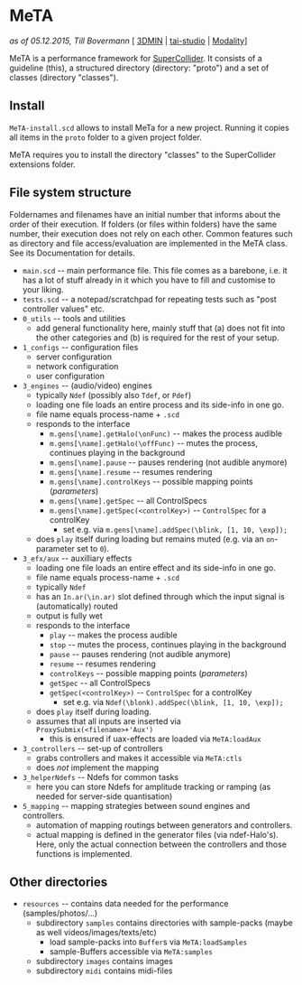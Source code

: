MeTA
====
*as of 05.12.2015, Till Bovermann*
[ [3DMIN](http://3DMIN.org) | [tai-studio](http://tai-studio.org) | [Modality](http://modalityteam.github.io/)]

MeTA is a performance framework for [SuperCollider](http://supercollider.github.io). It consists of a guideline (this), a structured directory (directory: "proto") and a set of classes (directory "classes").

## Install

`MeTA-install.scd`
allows to install MeTa for a new project.
Running it copies all items in the ```proto``` folder to a given project folder.

MeTA requires you to install the directory "classes" to the SuperCollider extensions folder.

## File system structure

Foldernames and filenames have an initial number that informs about the order of their execution. If folders (or files within folders) have the same number, their execution does not rely on each other.
Common features such as directory and file access/evaluation are implemented in the MeTA class. See its Documentation for details.

+ ```main.scd``` -- main performance file. This file comes as a barebone, i.e. it has a lot of stuff already in it which you have to fill and customise to your liking.
+ ```tests.scd``` -- a notepad/scratchpad for repeating tests such as "post controller values" etc.
+ ```0_utils``` -- tools and utilities
    * add general functionality here, mainly stuff that (a) does not fit into the other categories and (b) is required for the rest of your setup.
+ ```1_configs``` -- configuration files
    * server configuration
    * network configuration
    * user configuration
+ ```3_engines``` -- (audio/video) engines
    * typically ```Ndef``` (possibly also ```Tdef```, or ```Pdef```)
    * loading one file loads an entire process and its side-info in one go.
    * file name equals process-name + ```.scd```
    * responds to the interface
        - ```m.gens[\name].getHalo(\onFunc)``` -- makes the process audible
        - ```m.gens[\name].getHalo(\offFunc)``` -- mutes the process, continues playing in the background
        - ```m.gens[\name].pause``` -- pauses rendering (not audible anymore)
        - ```m.gens[\name].resume``` -- resumes rendering
        - ```m.gens[\name].controlKeys``` -- possible mapping points (*parameters*)
        - ```m.gens[\name].getSpec``` -- all ControlSpecs
        - ```m.gens[\name].getSpec(<controlKey>)```  -- ```ControlSpec``` for a controlKey
            + set e.g. via ```m.gens[\name].addSpec(\blink, [1, 10, \exp]);```
    * does ```play``` itself during loading but remains muted (e.g. via an ```on```-parameter set to ```0```).
+ ```3_efx/aux``` -- auxilliary effects
    * loading one file loads an entire effect and its side-info in one go.
    * file name equals process-name + ```.scd```
    * typically ```Ndef```
    * has an ```In.ar(\in.ar)``` slot defined through which the input signal is (automatically) routed
    * output is fully wet
    * responds to the interface
        - ```play``` -- makes the process audible
        - ```stop``` -- mutes the process, continues playing in the background
        - ```pause``` -- pauses rendering (not audible anymore)
        - ```resume``` -- resumes rendering
        - ```controlKeys``` -- possible mapping points (*parameters*)
        - ```getSpec``` -- all ControlSpecs
        - ```getSpec(<controlKey>)```  -- ```ControlSpec``` for a controlKey
            + set e.g. via ```Ndef(\blonk).addSpec(\blink, [1, 10, \exp]);```
    * does ```play``` itself during loading.
    * assumes that all inputs are inserted via ```ProxySubmix(<filename>+'Aux')```
        - this is ensured if uax-effects are loaded via ```MeTA:loadAux```
+ ```3_controllers``` -- set-up of controllers
    * grabs controllers and makes it accessible via ```MeTA:ctls```
    * does _not_ implement the mapping
+ ```3_helperNdefs``` -- Ndefs for common tasks 
    * here you can store Ndefs for amplitude tracking or ramping (as needed for server-side quantisation)
+ ```5_mapping``` -- mapping strategies between sound engines and controllers.
    * automation of mapping routings between generators and controllers.
    * actual mapping is defined in the generator files (via ndef-Halo's). Here, only the actual connection between the controllers and those functions is implemented.

## Other directories

+ ```resources``` -- contains data needed for the performance (samples/photos/...)
    * subdirectory ```samples``` contains directories with sample-packs (maybe as well videos/images/texts/etc)
        - load sample-packs into ```Buffer```s via ```MeTA:loadSamples```
        - sample-Buffers accessible via ```MeTA:samples```
    * subdirectory ```images``` contains images
    * subdirectory ```midi``` contains midi-files

## 